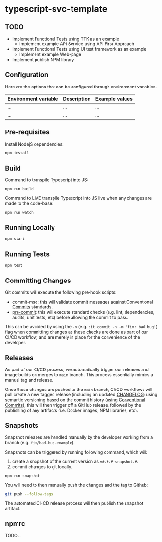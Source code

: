 # typescript-svc-template

## TODO

- Implement Functional Tests using TTK as an example
  - Implement example API Service using API First Approach
- Implement Functional Tests using UI test framework as an example
  - Implement example Web-page
- Implement publish NPM library

## Configuration

Here are the options that can be configured through environment variables.

| Environment variable | Description | Example values |
| -------------------- | ----------- | ------ |
| ...   | ... | ... |
| ...   | ... | ... |

## Pre-requisites

Install NodejS dependencies:

```bash
npm install
```

## Build

Command to transpile Typescript into JS:

```bash
npm run build
```

Command to LIVE transpile Typescript into JS live when any changes are made to the code-base:

```bash
npm run watch
```

## Running Locally

```bash
npm start
```

## Running Tests

```bash
npm test
```

## Committing Changes

Git commits will execute the following pre-hook scripts:

- [commit-msg](./.husky/commit-msg): this will validate commit messages against [Conventional Commits](https://www.conventionalcommits.org/en/v1.0.0/) standards.
- [pre-commit](./.husky/pre-commit): this will execute standard checks (e.g. lint, dependencies, audits, unit tests, etc) before allowing the commit to pass.

This can be avoided by using the `-n` (e.g. `git commit -n -m 'fix: bad bug'`) flag when committing changes as these checks are done as part of our CI/CD workflow, and are merely in place for the convenience of the developer.

## Releases

As part of our CI/CD process, we automatically trigger our releases and image builds on merges to `main` branch. This process essentially mimics a manual tag and release.

Once those changes are pushed to the `main` branch, CI/CD workflows will pull create a new tagged release (including an updated [CHANGELOG](./CHANGELOG.md)) using semantic versioning based on the commit history (using [Conventional Commits](https://www.conventionalcommits.org/en/v1.0.0/)), this will then trigger off a GitHub release, followed by the publishing of any artifacts (i.e. Docker images, NPM libraries, etc).

## Snapshots

Snapshot releases are handled manually by the developer working from a branch (e.g. `fix/bad-bug-example`).

Snapshots can be triggered by running following command, which will:

  1. create a snapshot of the current version as `v#.#.#-snapshot.#`.
  2. commit changes to git locally.

```bash
npm run snapshot
```

You will need to then manually push the changes and the tag to Github:

```bash
git push --follow-tags
```

The automated CI-CD release process will then publish the snapshot artifact.

## npmrc

TODO...
